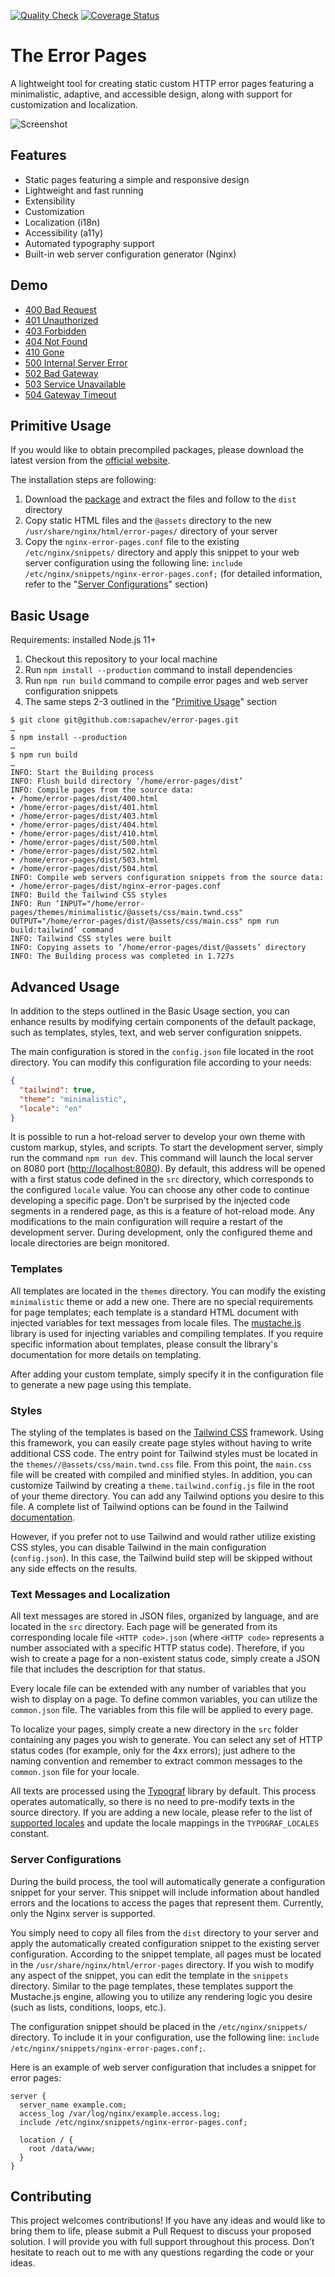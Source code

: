 [![Quality Check](https://github.com/sapachev/error-pages/actions/workflows/ci.yml/badge.svg)](https://github.com/sapachev/error-pages/actions/workflows/ci.yml) [![Coverage Status](https://coveralls.io/repos/github/sapachev/error-pages/badge.svg?branch=main)](https://coveralls.io/github/sapachev/error-pages?branch=main)

# The Error Pages

A lightweight tool for creating static custom HTTP error pages featuring a minimalistic, adaptive, and accessible design, along with support for customization and localization.

![Screenshot](https://sapachev.github.io/error-pages/assets/screenshot.png?4)

## Features

* Static pages featuring a simple and responsive design
* Lightweight and fast running
* Extensibility
* Customization
* Localization (i18n)
* Accessibility (a11y)
* Automated typography support
* Built-in web server configuration generator (Nginx)


## Demo

* [400 Bad Request](https://sapachev.com/error-pages/bad-request)
* [401 Unauthorized](https://sapachev.com/error-pages/unauthorized)
* [403 Forbidden](https://sapachev.com/error-pages/forbidden)
* [404 Not Found](https://sapachev.com/error-pages/not-found)
* [410 Gone](https://sapachev.com/error-pages/gone)
* [500 Internal Server Error](https://sapachev.com/error-pages/internal-server-error)
* [502 Bad Gateway](https://sapachev.com/error-pages/bad-gateway)
* [503 Service Unavailable](https://sapachev.com/error-pages/service-unavailable)
* [504 Gateway Timeout](https://sapachev.com/error-pages/gateway-timeout)


## Primitive Usage

If you would like to obtain precompiled packages, please download the latest version from the [official website](https://sapachev.github.io/error-pages/#precompiled-packages).

The installation steps are following:
1. Download the [package](https://sapachev.github.io/error-pages/#precompiled-packages) and extract the files and follow to the `dist` directory
2. Copy static HTML files and the `@assets` directory to the new `/usr/share/nginx/html/error-pages/` directory of your server
3. Copy the `nginx-error-pages.conf` file to the existing `/etc/nginx/snippets/` directory and apply this snippet to your web server configuration using the following line: `include /etc/nginx/snippets/nginx-error-pages.conf;` (for detailed information, refer to the "[Server Configurations](#server-configurations)" section)


## Basic Usage

Requirements: installed Node.js 11+

1. Checkout this repository to your local machine
2. Run `npm install --production` command to install dependencies
3. Run `npm run build` command to compile error pages and web server configuration snippets
4. The same steps 2-3 outlined in the "[Primitive Usage](#primitive-usage)" section

```
$ git clone git@github.com:sapachev/error-pages.git
…
$ npm install --production
…
$ npm run build
…
INFO: Start the Building process
INFO: Flush build directory ‘/home/error-pages/dist’
INFO: Compile pages from the source data:
• /home/error-pages/dist/400.html
• /home/error-pages/dist/401.html
• /home/error-pages/dist/403.html
• /home/error-pages/dist/404.html
• /home/error-pages/dist/410.html
• /home/error-pages/dist/500.html
• /home/error-pages/dist/502.html
• /home/error-pages/dist/503.html
• /home/error-pages/dist/504.html
INFO: Compile web servers configuration snippets from the source data:
• /home/error-pages/dist/nginx-error-pages.conf
INFO: Build the Tailwind CSS styles
INFO: Run ‘INPUT="/home/error-pages/themes/minimalistic/@assets/css/main.twnd.css" OUTPUT="/home/error-pages/dist/@assets/css/main.css" npm run build:tailwind’ command
INFO: Tailwind CSS styles were built
INFO: Copying assets to ‘/home/error-pages/dist/@assets’ directory
INFO: The Building process was completed in 1.727s
```


## Advanced Usage

In addition to the steps outlined in the Basic Usage section, you can enhance results by modifying certain components of the default package, such as templates, styles, text, and web server configuration snippets.

The main configuration is stored in the `config.json` file located in the root directory. You can modify this configuration file according to your needs:

```json
{
  "tailwind": true,
  "theme": "minimalistic",
  "locale": "en"
}
```

It is possible to run a hot-reload server to develop your own theme with custom markup, styles, and scripts. To start the development server, simply run the command `npm run dev`. This command will launch the local server on 8080 port ([http://localhost:8080](http://localhost:8080)). By default, this address will be opened with a first status code defined in the `src` directory, which corresponds to the configured `locale` value. You can choose any other code to continue developing a specific page. Don't be surprised by the injected code segments in a rendered page, as this is a feature of hot-reload mode. Any modifications to the main configuration will require a restart of the development server. During development, only the configured theme and locale directories are beign monitored.


### Templates

All templates are located in the `themes` directory. You can modify the existing `minimalistic` theme or add a new one. There are no special requirements for page templates; each template is a standard HTML document with injected variables for text messages from locale files. The [mustache.js](https://www.npmjs.com/package/mustache) library is used for injecting variables and compiling templates. If you require specific information about templates, please consult the library's documentation for more details on templating.

After adding your custom template, simply specify it in the configuration file to generate a new page using this template.


### Styles

The styling of the templates is based on the [Tailwind CSS](https://tailwindcss.com/) framework. Using this framework, you can easily create page styles without having to write additional CSS code. The entry point for Tailwind styles must be located in the `themes//@assets/css/main.twnd.css` file. From this point, the `main.css` file will be created with compiled and minified styles. In addition, you can customize Tailwind by creating a `theme.tailwind.config.js` file in the root of your theme directory. You can add any Tailwind options you desire to this file. A complete list of Tailwind options can be found in the Tailwind [documentation](https://tailwindcss.com/docs/configuration).

However, if you prefer not to use Tailwind and would rather utilize existing CSS styles, you can disable Tailwind in the main configuration (`config.json`). In this case, the Tailwind build step will be skipped without any side effects on the results.


### Text Messages and Localization

All text messages are stored in JSON files, organized by language, and are located in the `src` directory. Each page will be generated from its corresponding locale file `<HTTP code>.json` (where `<HTTP code>` represents a number associated with a specific HTTP status code). Therefore, if you wish to create a page for a non-existent status code, simply create a JSON file that includes the description for that status.

Every locale file can be extended with any number of variables that you wish to display on a page. To define common variables, you can utilize the `common.json` file. The variables from this file will be applied to every page.

To localize your pages, simply create a new directory in the `src` folder containing any pages you wish to generate. You can select any set of HTTP status codes (for example, only for the 4xx errors); just adhere to the naming convention and remember to extract common messages to the `common.json` file for your locale.

All texts are processed using the [Typograf](https://github.com/typograf/typograf) library by default. This process operates automatically, so there is no need to pre-modify texts in the source directory. If you are adding a new locale, please refer to the list of [supported locales](https://github.com/typograf/typograf/blob/dev/docs/LOCALES.en-US.md) and update the locale mappings in the `TYPOGRAF_LOCALES` constant.


### Server Configurations

During the build process, the tool will automatically generate a configuration snippet for your server. This snippet will include information about handled errors and the locations to access the pages that represent them. Currently, only the Nginx server is supported.

You simply need to copy all files from the `dist` directory to your server and apply the automatically created configuration snippet to the existing server configuration. According to the snippet template, all pages must be located in the `/usr/share/nginx/html/error-pages` directory. If you wish to modify any aspect of the snippet, you can edit the template in the `snippets` directory. Similar to the page templates, these templates support the Mustache.js engine, allowing you to utilize any rendering logic you desire (such as lists, conditions, loops, etc.).

The configuration snippet should be placed in the `/etc/nginx/snippets/` directory. To include it in your configuration, use the following line: `include /etc/nginx/snippets/nginx-error-pages.conf;`.

Here is an example of web server configuration that includes a snippet for error pages:

```nginx
server {
  server_name example.com;
  access_log /var/log/nginx/example.access.log;
  include /etc/nginx/snippets/nginx-error-pages.conf;

  location / {
    root /data/www;
  }
}
```


## Contributing

This project welcomes contributions! If you have any ideas and would like to bring them to life, please submit a Pull Request to discuss your proposed solution. I will provide you with full support throughout this process. Don’t hesitate to reach out to me with any questions regarding the code or your ideas.

